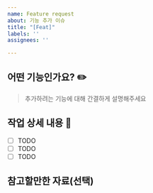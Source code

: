 ```yaml
---
name: Feature request
about: 기능 추가 이슈
title: "[Feat]"
labels: ''
assignees: ''

---
```


## 어떤 기능인가요? ✏️

> 추가하려는 기능에 대해 간결하게 설명해주세요

## 작업 상세 내용 🐢

- [ ] TODO
- [ ] TODO
- [ ] TODO

## 참고할만한 자료(선택)
